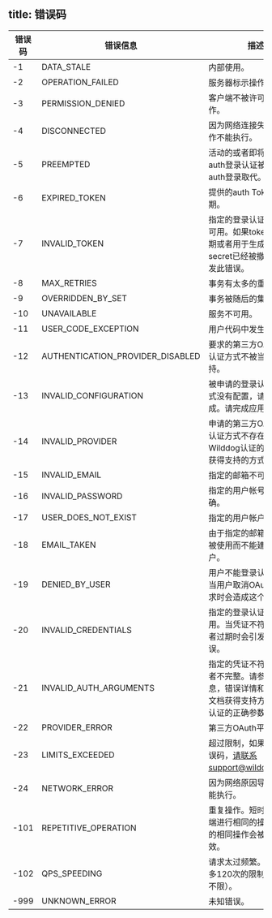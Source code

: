 title:  错误码
---

错误码		|	错误信息	|	描述
----     |      -----	|	----
-1	  |		DATA_STALE							|	内部使用。
-2	  |		OPERATION_FAILED					|	服务器标示操作失败。
-3	  |		PERMISSION_DENIED					|	客户端不被许可执行此操作。
-4	  |		DISCONNECTED						|	因为网络连接失败导致操作不能执行。
-5	  |		PREEMPTED							|	活动的或者即将发生的auth登录认证被另一个auth登录取代。
-6	  |		EXPIRED_TOKEN						|	提供的auth Token已经过期。
-7	  |		INVALID_TOKEN						|	指定的登录认证Token不可用。如果token变形，过期或者用于生成token的secret已经被撤销，会引发此错误。
-8	  |		MAX_RETRIES							|	事务有太多的重试。
-9	  |		OVERRIDDEN_BY_SET					|	事务被随后的集合覆盖。
-10	  |		UNAVAILABLE							|	服务不可用。
-11	  |		USER_CODE_EXCEPTION					|	用户代码中发生的异常。
-12	  |		AUTHENTICATION_PROVIDER_DISABLED	|	要求的第三方OAuth平台认证方式不被当前app支持。
-13	  |		INVALID_CONFIGURATION				|	被申请的登录认证提供方式没有配置，请求无法完成。请完成应用配置。
-14	  |		INVALID_PROVIDER					|	申请的第三方OAuth平台认证方式不存在。请参阅Wilddog认证的相关文档获得支持的方式列表。
-15	  |		INVALID_EMAIL						|	指定的邮箱不可用。
-16	  |		INVALID_PASSWORD					|	指定的用户帐号密码不正确。
-17	  |		USER_DOES_NOT_EXIST					|	指定的用户帐户不存在。
-18	  |		EMAIL_TAKEN							|	由于指定的邮箱地址已经被使用而不能建立新用户。
-19	  |		DENIED_BY_USER						|	用户不能登录认证应用。当用户取消OAuth认证请求时会造成这个错误。
-20	  |		INVALID_CREDENTIALS					|	指定的登录认证凭证不可用。当凭证不符合标准或者过期时会引发这个错误。
-21	  |		INVALID_AUTH_ARGUMENTS				|	指定的凭证不符合标准或者不完整。请参考错误信息，错误详情和Wilddog文档获得支持方auth登录认证的正确参数。
-22	  |		PROVIDER_ERROR						|	第三方OAuth平台错误。
-23	  |		LIMITS_EXCEEDED						|	超过限制，如果遇到此错误码，请联系support@wilddog.com。
-24	  |		NETWORK_ERROR						|	因为网络原因导致操作不能执行。
-101  |		REPETITIVE_OPERATION				|	重复操作。短时间内向云端进行相同的操作，后面的相同操作会被视为无效。
-102  |		QPS_SPEEDING						|	请求太过频繁。有5秒内最多120次的限制（读操作不限）。
-999  |		UNKNOWN_ERROR						|	未知错误。
